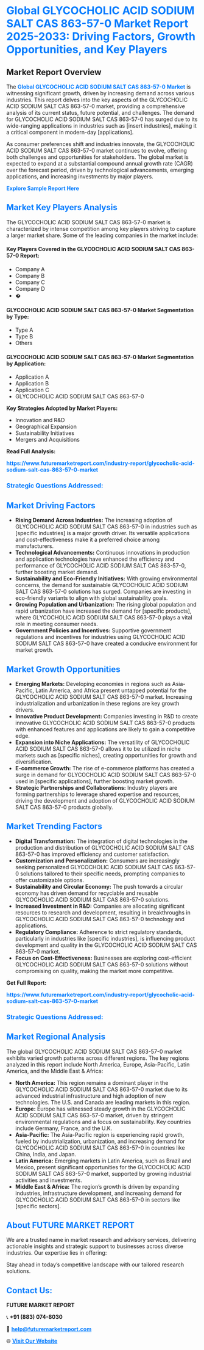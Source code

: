 <h1 style="color: #007BFF;">Global GLYCOCHOLIC ACID SODIUM SALT CAS 863-57-0 Market Report 2025-2033: Driving Factors, Growth Opportunities, and Key Players</h1>

<section id="overview">
<h2>Market Report Overview</h2>
<p>The <a href="https://www.futuremarketreport.com/industry-report/glycocholic-acid-sodium-salt-cas-863-57-0-market" style="color: #007BFF; text-decoration: none;"><strong>Global GLYCOCHOLIC ACID SODIUM SALT CAS 863-57-0 Market</strong></a> is witnessing significant growth, driven by increasing demand across various industries. This report delves into the key aspects of the GLYCOCHOLIC ACID SODIUM SALT CAS 863-57-0 market, providing a comprehensive analysis of its current status, future potential, and challenges. The demand for GLYCOCHOLIC ACID SODIUM SALT CAS 863-57-0 has surged due to its wide-ranging applications in industries such as [insert industries], making it a critical component in modern-day [applications].</p>
<p>As consumer preferences shift and industries innovate, the GLYCOCHOLIC ACID SODIUM SALT CAS 863-57-0 market continues to evolve, offering both challenges and opportunities for stakeholders. The global market is expected to expand at a substantial compound annual growth rate (CAGR) over the forecast period, driven by technological advancements, emerging applications, and increasing investments by major players.</p>
</section>

<section id="overview">
<p><a href="https://www.futuremarketreport.com/request-sample/reportId=120424" style="color: #007BFF; text-decoration: none;"><strong>Explore Sample Report Here</strong></a></p>
</section>

<section id="key-players">
<h2 style="color: #007BFF;">Market Key Players Analysis</h2>
<p>The GLYCOCHOLIC ACID SODIUM SALT CAS 863-57-0 market is characterized by intense competition among key players striving to capture a larger market share. Some of the leading companies in the market include:</p>
<h4>Key Players Covered in the GLYCOCHOLIC ACID SODIUM SALT CAS 863-57-0 Report:</h4>
<ul><li>Company A</li><li>Company B</li><li>Company C</li><li>Company D</li><li>�</li></ul>
<h4>GLYCOCHOLIC ACID SODIUM SALT CAS 863-57-0 Market Segmentation by Type:</h4>
<ul><li>Type A</li><li>Type B</li><li>Others</li></ul>

<h4>GLYCOCHOLIC ACID SODIUM SALT CAS 863-57-0 Market Segmentation by Application:</h4>
<ul><li>Application A</li><li>Application B</li><li>Application C</li><li>GLYCOCHOLIC ACID SODIUM SALT CAS 863-57-0</li></ul>
<p><strong>Key Strategies Adopted by Market Players:</strong></p>
<ul>
<li>Innovation and R&D</li>
<li>Geographical Expansion</li>
<li>Sustainability Initiatives</li>
<li>Mergers and Acquisitions</li>
</ul>
</section>

<section>
<p><strong>Read Full Analysis: </strong></p><a href="https://www.futuremarketreport.com/industry-report/glycocholic-acid-sodium-salt-cas-863-57-0-market" style="color: #007BFF; text-decoration: none;"><strong>https://www.futuremarketreport.com/industry-report/glycocholic-acid-sodium-salt-cas-863-57-0-market</strong></a>
<h3 style="color: #007BFF;">Strategic Questions Addressed:</h3>
</section>

<section id="driving-factors">
<h2 style="color: #007BFF;">Market Driving Factors</h2>
<ul>
<li><strong>Rising Demand Across Industries:</strong> The increasing adoption of GLYCOCHOLIC ACID SODIUM SALT CAS 863-57-0 in industries such as [specific industries] is a major growth driver. Its versatile applications and cost-effectiveness make it a preferred choice among manufacturers.</li>
<li><strong>Technological Advancements:</strong> Continuous innovations in production and application technologies have enhanced the efficiency and performance of GLYCOCHOLIC ACID SODIUM SALT CAS 863-57-0, further boosting market demand.</li>
<li><strong>Sustainability and Eco-Friendly Initiatives:</strong> With growing environmental concerns, the demand for sustainable GLYCOCHOLIC ACID SODIUM SALT CAS 863-57-0 solutions has surged. Companies are investing in eco-friendly variants to align with global sustainability goals.</li>
<li><strong>Growing Population and Urbanization:</strong> The rising global population and rapid urbanization have increased the demand for [specific products], where GLYCOCHOLIC ACID SODIUM SALT CAS 863-57-0 plays a vital role in meeting consumer needs.</li>
<li><strong>Government Policies and Incentives:</strong> Supportive government regulations and incentives for industries using GLYCOCHOLIC ACID SODIUM SALT CAS 863-57-0 have created a conducive environment for market growth.</li>
</ul>
</section>

<section id="growth-opportunities">
<h2 style="color: #007BFF;">Market Growth Opportunities</h2>
<ul>
<li><strong>Emerging Markets:</strong> Developing economies in regions such as Asia-Pacific, Latin America, and Africa present untapped potential for the GLYCOCHOLIC ACID SODIUM SALT CAS 863-57-0 market. Increasing industrialization and urbanization in these regions are key growth drivers.</li>
<li><strong>Innovative Product Development:</strong> Companies investing in R&D to create innovative GLYCOCHOLIC ACID SODIUM SALT CAS 863-57-0 products with enhanced features and applications are likely to gain a competitive edge.</li>
<li><strong>Expansion into Niche Applications:</strong> The versatility of GLYCOCHOLIC ACID SODIUM SALT CAS 863-57-0 allows it to be utilized in niche markets such as [specific niches], creating opportunities for growth and diversification.</li>
<li><strong>E-commerce Growth:</strong> The rise of e-commerce platforms has created a surge in demand for GLYCOCHOLIC ACID SODIUM SALT CAS 863-57-0 used in [specific applications], further boosting market growth.</li>
<li><strong>Strategic Partnerships and Collaborations:</strong> Industry players are forming partnerships to leverage shared expertise and resources, driving the development and adoption of GLYCOCHOLIC ACID SODIUM SALT CAS 863-57-0 products globally.</li>
</ul>
</section>

<section id="trending-factors">
<h2 style="color: #007BFF;">Market Trending Factors</h2>
<ul>
<li><strong>Digital Transformation:</strong> The integration of digital technologies in the production and distribution of GLYCOCHOLIC ACID SODIUM SALT CAS 863-57-0 has improved efficiency and customer satisfaction.</li>
<li><strong>Customization and Personalization:</strong> Consumers are increasingly seeking personalized GLYCOCHOLIC ACID SODIUM SALT CAS 863-57-0 solutions tailored to their specific needs, prompting companies to offer customizable options.</li>
<li><strong>Sustainability and Circular Economy:</strong> The push towards a circular economy has driven demand for recyclable and reusable GLYCOCHOLIC ACID SODIUM SALT CAS 863-57-0 solutions.</li>
<li><strong>Increased Investment in R&D:</strong> Companies are allocating significant resources to research and development, resulting in breakthroughs in GLYCOCHOLIC ACID SODIUM SALT CAS 863-57-0 technology and applications.</li>
<li><strong>Regulatory Compliance:</strong> Adherence to strict regulatory standards, particularly in industries like [specific industries], is influencing product development and quality in the GLYCOCHOLIC ACID SODIUM SALT CAS 863-57-0 market.</li>
<li><strong>Focus on Cost-Effectiveness:</strong> Businesses are exploring cost-efficient GLYCOCHOLIC ACID SODIUM SALT CAS 863-57-0 solutions without compromising on quality, making the market more competitive.</li>
</ul>
</section>

<section>
<p><strong>Get Full Report: </strong></p><a href="https://www.futuremarketreport.com/industry-report/glycocholic-acid-sodium-salt-cas-863-57-0-market" style="color: #007BFF; text-decoration: none;"><strong>https://www.futuremarketreport.com/industry-report/glycocholic-acid-sodium-salt-cas-863-57-0-market</strong></a>
<h3 style="color: #007BFF;">Strategic Questions Addressed:</h3>
</section>


<section id="regional-analysis">
<h2 style="color: #007BFF;">Market Regional Analysis</h2>
<p>The global GLYCOCHOLIC ACID SODIUM SALT CAS 863-57-0 market exhibits varied growth patterns across different regions. The key regions analyzed in this report include North America, Europe, Asia-Pacific, Latin America, and the Middle East & Africa:</p>
<ul>
<li><strong>North America:</strong> This region remains a dominant player in the GLYCOCHOLIC ACID SODIUM SALT CAS 863-57-0 market due to its advanced industrial infrastructure and high adoption of new technologies. The U.S. and Canada are leading markets in this region.</li>
<li><strong>Europe:</strong> Europe has witnessed steady growth in the GLYCOCHOLIC ACID SODIUM SALT CAS 863-57-0 market, driven by stringent environmental regulations and a focus on sustainability. Key countries include Germany, France, and the U.K.</li>
<li><strong>Asia-Pacific:</strong> The Asia-Pacific region is experiencing rapid growth, fueled by industrialization, urbanization, and increasing demand for GLYCOCHOLIC ACID SODIUM SALT CAS 863-57-0 in countries like China, India, and Japan.</li>
<li><strong>Latin America:</strong> Emerging markets in Latin America, such as Brazil and Mexico, present significant opportunities for the GLYCOCHOLIC ACID SODIUM SALT CAS 863-57-0 market, supported by growing industrial activities and investments.</li>
<li><strong>Middle East & Africa:</strong> The region’s growth is driven by expanding industries, infrastructure development, and increasing demand for GLYCOCHOLIC ACID SODIUM SALT CAS 863-57-0 in sectors like [specific sectors].</li>
</ul>
</section>

<footer>
<h2 style="color: #007BFF;">About FUTURE MARKET REPORT</h2>
<p>We are a trusted name in market research and advisory services, delivering actionable insights and strategic support to businesses across diverse industries. Our expertise lies in offering:</p>

<p>Stay ahead in today’s competitive landscape with our tailored research solutions.</p>

<h2 style="color: #007BFF;">Contact Us:</h2>
<p><strong>FUTURE MARKET REPORT</strong></p>
<p>📞 <strong>+91 (883) 074-8030</strong></p>
<p>📧 <strong><a href="mailto:help@futuremarketreport.com" style="color: #007BFF;">help@futuremarketreport.com</a></strong></p>
<p>🌐 <strong><a href="https://www.futuremarketreport.com/" style="color: #007BFF;">Visit Our Website</a></strong></p>
</footer>